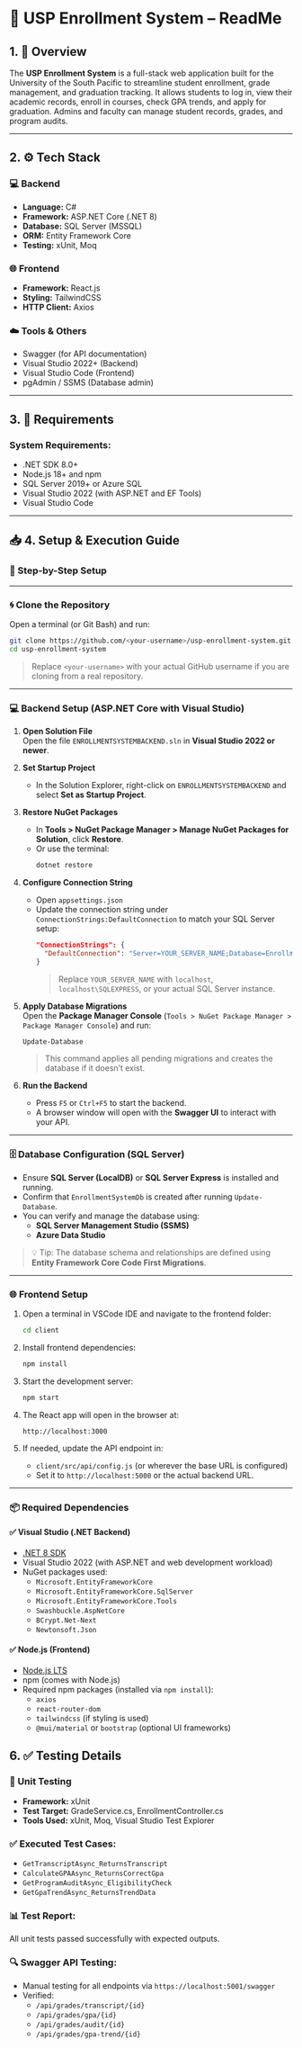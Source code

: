 # 📘 USP Enrollment System – ReadMe

## 1. 📖 Overview

The **USP Enrollment System** is a full-stack web application built for the University of the South Pacific to streamline student enrollment, grade management, and graduation tracking. It allows students to log in, view their academic records, enroll in courses, check GPA trends, and apply for graduation. Admins and faculty can manage student records, grades, and program audits.

---

## 2. ⚙️ Tech Stack

### 💻 Backend
- **Language:** C#
- **Framework:** ASP.NET Core (.NET 8)
- **Database:** SQL Server (MSSQL)
- **ORM:** Entity Framework Core
- **Testing:** xUnit, Moq

### 🌐 Frontend
- **Framework:** React.js
- **Styling:** TailwindCSS
- **HTTP Client:** Axios

### ☁️ Tools & Others
- Swagger (for API documentation)
- Visual Studio 2022+ (Backend)
- Visual Studio Code (Frontend)
- pgAdmin / SSMS (Database admin)

---

## 3. 🔧 Requirements

### System Requirements:
- .NET SDK 8.0+
- Node.js 18+ and npm
- SQL Server 2019+ or Azure SQL
- Visual Studio 2022 (with ASP.NET and EF Tools)
- Visual Studio Code

---

## 📥 4. Setup & Execution Guide

### 🔧 Step-by-Step Setup

---

### 🌀 Clone the Repository

Open a terminal (or Git Bash) and run:

```bash
git clone https://github.com/<your-username>/usp-enrollment-system.git
cd usp-enrollment-system
```

> Replace `<your-username>` with your actual GitHub username if you are cloning from a real repository.

---

### 💻 Backend Setup (ASP.NET Core with Visual Studio)

1. **Open Solution File**  
   Open the file `ENROLLMENTSYSTEMBACKEND.sln` in **Visual Studio 2022 or newer**.

2. **Set Startup Project**  
   - In the Solution Explorer, right-click on `ENROLLMENTSYSTEMBACKEND` and select **Set as Startup Project**.

3. **Restore NuGet Packages**  
   - In **Tools > NuGet Package Manager > Manage NuGet Packages for Solution**, click **Restore**.
   - Or use the terminal:
     ```bash
     dotnet restore
     ```

4. **Configure Connection String**  
   - Open `appsettings.json`
   - Update the connection string under `ConnectionStrings:DefaultConnection` to match your SQL Server setup:
     ```json
     "ConnectionStrings": {
       "DefaultConnection": "Server=YOUR_SERVER_NAME;Database=EnrollmentSystemDb;Trusted_Connection=True;MultipleActiveResultSets=true"
     }
     ```
     > Replace `YOUR_SERVER_NAME` with `localhost`, `localhost\SQLEXPRESS`, or your actual SQL Server instance.

5. **Apply Database Migrations**  
   Open the **Package Manager Console** (`Tools > NuGet Package Manager > Package Manager Console`) and run:
   ```powershell
   Update-Database
   ```
   > This command applies all pending migrations and creates the database if it doesn’t exist.

6. **Run the Backend**  
   - Press `F5` or `Ctrl+F5` to start the backend.
   - A browser window will open with the **Swagger UI** to interact with your API.

---

### 🗄 Database Configuration (SQL Server)

- Ensure **SQL Server (LocalDB)** or **SQL Server Express** is installed and running.
- Confirm that `EnrollmentSystemDb` is created after running `Update-Database`.
- You can verify and manage the database using:
  - **SQL Server Management Studio (SSMS)**
  - **Azure Data Studio**

> 💡 Tip: The database schema and relationships are defined using **Entity Framework Core Code First Migrations**.

---

### 🌐 Frontend Setup 

1. Open a terminal in VSCode IDE and navigate to the frontend folder:
   ```bash
   cd client
   ```

2. Install frontend dependencies:
   ```bash
   npm install
   ```

3. Start the development server:
   ```bash
   npm start
   ```

4. The React app will open in the browser at:
   ```
   http://localhost:3000
   ```

5. If needed, update the API endpoint in:
   - `client/src/api/config.js` (or wherever the base URL is configured)
   - Set it to `http://localhost:5000` or the actual backend URL.

---

### 📦 Required Dependencies

#### ✅ Visual Studio (.NET Backend)
- [.NET 8 SDK](https://dotnet.microsoft.com/en-us/download/dotnet/8.0)
- Visual Studio 2022 (with ASP.NET and web development workload)
- NuGet packages used:
  - `Microsoft.EntityFrameworkCore`
  - `Microsoft.EntityFrameworkCore.SqlServer`
  - `Microsoft.EntityFrameworkCore.Tools`
  - `Swashbuckle.AspNetCore`
  - `BCrypt.Net-Next`
  - `Newtonsoft.Json`

#### ✅ Node.js (Frontend)
- [Node.js LTS](https://nodejs.org/en/download/)
- npm (comes with Node.js)
- Required npm packages (installed via `npm install`):
  - `axios`
  - `react-router-dom`
  - `tailwindcss` (if styling is used)
  - `@mui/material` or `bootstrap` (optional UI frameworks)


## 6. ✅ Testing Details

### 🧪 Unit Testing
- **Framework:** xUnit
- **Test Target:** GradeService.cs, EnrollmentController.cs
- **Tools Used:** xUnit, Moq, Visual Studio Test Explorer

### ✅ Executed Test Cases:
- `GetTranscriptAsync_ReturnsTranscript`
- `CalculateGPAAsync_ReturnsCorrectGpa`
- `GetProgramAuditAsync_EligibilityCheck`
- `GetGpaTrendAsync_ReturnsTrendData`

### 📊 Test Report:
All unit tests passed successfully with expected outputs.

### 🔍 Swagger API Testing:
- Manual testing for all endpoints via `https://localhost:5001/swagger`
- Verified:
  - `/api/grades/transcript/{id}`
  - `/api/grades/gpa/{id}`
  - `/api/grades/audit/{id}`
  - `/api/grades/gpa-trend/{id}`
